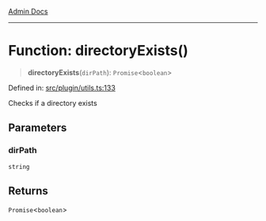 [Admin Docs](/)

***

# Function: directoryExists()

> **directoryExists**(`dirPath`): `Promise`\<`boolean`\>

Defined in: [src/plugin/utils.ts:133](https://github.com/Sourya07/talawa-api/blob/cfbd515d04ffba748b09232a33807f1845dd1878/src/plugin/utils.ts#L133)

Checks if a directory exists

## Parameters

### dirPath

`string`

## Returns

`Promise`\<`boolean`\>
